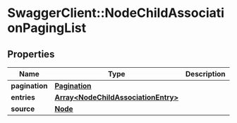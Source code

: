 # SwaggerClient::NodeChildAssociationPagingList

## Properties
Name | Type | Description | Notes
------------ | ------------- | ------------- | -------------
**pagination** | [**Pagination**](Pagination.md) |  | [optional] 
**entries** | [**Array&lt;NodeChildAssociationEntry&gt;**](NodeChildAssociationEntry.md) |  | [optional] 
**source** | [**Node**](Node.md) |  | [optional] 


